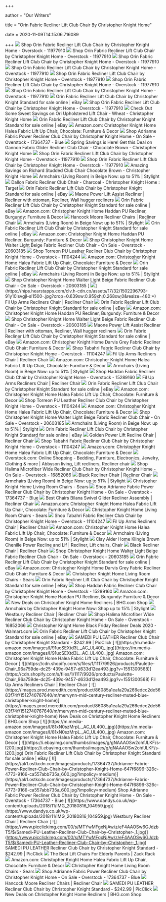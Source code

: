 +++
        
author = "Our Writers"
        
title = "Orin Fabric Recliner Lift Club Chair By Christopher Knight Home"
        
date = 2020-11-09T14:15:06.716089
        
+++
[ ![](https://ak1.ostkcdn.com/images/products/11977910/Orin-Fabric-Recliner-Lift-Club-Chair-by-Christopher-Knight-Home-af57f254-ff45-443b-aeb9-3365bc5ce6f8.jpg)](https://ak1.ostkcdn.com/images/products/11977910/Orin-Fabric-Recliner-Lift-Club-Chair-by-Christopher-Knight-Home-af57f254-ff45-443b-aeb9-3365bc5ce6f8.jpg) Shop Orin Fabric Recliner Lift Club Chair by Christopher Knight Home -  Overstock - 11977910
[ ![](https://ak1.ostkcdn.com/images/products/11977910/Orin-Fabric-Recliner-Lift-Club-Chair-by-Christopher-Knight-Home-dd4fc551-1c49-4d23-97d3-09121e9893db.jpg)](https://ak1.ostkcdn.com/images/products/11977910/Orin-Fabric-Recliner-Lift-Club-Chair-by-Christopher-Knight-Home-dd4fc551-1c49-4d23-97d3-09121e9893db.jpg) Shop Orin Fabric Recliner Lift Club Chair by Christopher Knight Home -  Overstock - 11977910
[ ![](https://ak1.ostkcdn.com/images/products/11977910/Orin-Fabric-Recliner-Lift-Club-Chair-by-Christopher-Knight-Home-89776cb6-9c57-4306-a94b-83f39783ec31_600.jpg?impolicy=medium)](https://ak1.ostkcdn.com/images/products/11977910/Orin-Fabric-Recliner-Lift-Club-Chair-by-Christopher-Knight-Home-89776cb6-9c57-4306-a94b-83f39783ec31_600.jpg?impolicy=medium) Shop Orin Fabric Recliner Lift Club Chair by Christopher Knight Home -  Overstock - 11977910
[ ![](https://ak1.ostkcdn.com/images/products/11977910/Orin-Fabric-Recliner-Lift-Club-Chair-by-Christopher-Knight-Home-2c435c2e-ee31-48de-8867-76e91fdaaf5c_600.jpg?impolicy=medium)](https://ak1.ostkcdn.com/images/products/11977910/Orin-Fabric-Recliner-Lift-Club-Chair-by-Christopher-Knight-Home-2c435c2e-ee31-48de-8867-76e91fdaaf5c_600.jpg?impolicy=medium) Shop Orin Fabric Recliner Lift Club Chair by Christopher Knight Home -  Overstock - 11977910
[ ![](https://ak1.ostkcdn.com/images/products/11977910/Orin-Fabric-Recliner-Lift-Club-Chair-by-Christopher-Knight-Home-621a9213-927f-40d4-89ac-8ee070490fa1_600.jpg?impolicy=medium)](https://ak1.ostkcdn.com/images/products/11977910/Orin-Fabric-Recliner-Lift-Club-Chair-by-Christopher-Knight-Home-621a9213-927f-40d4-89ac-8ee070490fa1_600.jpg?impolicy=medium) Shop Orin Fabric Recliner Lift Club Chair by Christopher Knight Home -  Overstock - 11977910
[ ![](https://ak1.ostkcdn.com/images/products/11977910/Orin-Fabric-Recliner-Lift-Club-Chair-by-Christopher-Knight-Home-88d9f8a5-8205-4bca-8162-f3b50b00b8d9_600.jpg?impolicy=medium)](https://ak1.ostkcdn.com/images/products/11977910/Orin-Fabric-Recliner-Lift-Club-Chair-by-Christopher-Knight-Home-88d9f8a5-8205-4bca-8162-f3b50b00b8d9_600.jpg?impolicy=medium) Shop Orin Fabric Recliner Lift Club Chair by Christopher Knight Home -  Overstock - 11977910
[ ![](https://ak1.ostkcdn.com/images/products/11977910/Orin-Fabric-Recliner-Lift-Club-Chair-by-Christopher-Knight-Home-9c339747-6507-4a98-a481-b30ff288ab54_600.jpg?impolicy=medium)](https://ak1.ostkcdn.com/images/products/11977910/Orin-Fabric-Recliner-Lift-Club-Chair-by-Christopher-Knight-Home-9c339747-6507-4a98-a481-b30ff288ab54_600.jpg?impolicy=medium) Shop Orin Fabric Recliner Lift Club Chair by Christopher Knight Home -  Overstock - 11977910
[ ![](https://i.ebayimg.com/images/g/dXYAAOSwb4VeLRs2/s-l1600.png)](https://i.ebayimg.com/images/g/dXYAAOSwb4VeLRs2/s-l1600.png) Orin Fabric Recliner Lift Club Chair by Christopher Knight Standard for  sale online | eBay
[ ![](https://ak1.ostkcdn.com/images/products/11977910/Orin-Fabric-Recliner-Lift-Club-Chair-by-Christopher-Knight-Home-c0fc4bc7-e998-4bea-8bd3-bfa5df5573d4_600.jpg?impolicy=medium)](https://ak1.ostkcdn.com/images/products/11977910/Orin-Fabric-Recliner-Lift-Club-Chair-by-Christopher-Knight-Home-c0fc4bc7-e998-4bea-8bd3-bfa5df5573d4_600.jpg?impolicy=medium) Shop Orin Fabric Recliner Lift Club Chair by Christopher Knight Home -  Overstock - 11977910
[ ![](https://images.prod.meredith.com/product/ca4fa98a4eaa29ecde93fb4b5b7ce9a2/1503720341264/l/ori-upholstered-lift-chair-wheat-christopher-knight-home)](https://images.prod.meredith.com/product/ca4fa98a4eaa29ecde93fb4b5b7ce9a2/1503720341264/l/ori-upholstered-lift-chair-wheat-christopher-knight-home) Check Out Some Sweet Savings on Ori Upholstered Lift Chair - Wheat - Christopher  Knight Home
[ ![](https://i.ebayimg.com/00/s/MTYwMFgxNjAw/z/JOYAAOSwn1dfFCv4/$_1.JPG?set_id=880000500F)](https://i.ebayimg.com/00/s/MTYwMFgxNjAw/z/JOYAAOSwn1dfFCv4/$_1.JPG?set_id=880000500F) Orin Fabric Recliner Lift Club Chair by Christopher Knight Standard for  sale online | eBay
[ ![](https://images-na.ssl-images-amazon.com/images/I/81koB9VFVgL._AC_SL1500_.jpg)](https://images-na.ssl-images-amazon.com/images/I/81koB9VFVgL._AC_SL1500_.jpg) Amazon.com: Christopher Knight Home Halea Fabric Lift Up Chair, Chocolate:  Furniture & Decor
[ ![](https://ak1.ostkcdn.com/images/products/is/images/direct/bbef1fff6ebc0a938bb07d1f716a62379a8b4c0a/Adrianne-Fabric-Power-Recliner-Club-Chair-by-Christopher-Knight-Home.jpg?impolicy=medium)](https://ak1.ostkcdn.com/images/products/is/images/direct/bbef1fff6ebc0a938bb07d1f716a62379a8b4c0a/Adrianne-Fabric-Power-Recliner-Club-Chair-by-Christopher-Knight-Home.jpg?impolicy=medium) Shop Adrianne Fabric Power Recliner Club Chair by Christopher Knight Home -  On Sale - Overstock - 17364737 - Blue
[ ![](https://images.prod.meredith.com/product/cc952fbc340857f757c167f28daea46d/1493975655797/l/gannon-fabric-glider-recliner-club-chair-chocolate-brown-christopher-knight-home)](https://images.prod.meredith.com/product/cc952fbc340857f757c167f28daea46d/1493975655797/l/gannon-fabric-glider-recliner-club-chair-chocolate-brown-christopher-knight-home) Spring Savings is Here! Get this Deal on Gannon Fabric Glider Recliner Club  Chair - Chocolate Brown - Christopher Knight Home
[ ![](https://ak1.ostkcdn.com/images/products/11977910/Orin-Fabric-Recliner-Lift-Club-Chair-by-Christopher-Knight-Home-1e272d2c-77f0-4209-abb7-519afff92b86.jpg)](https://ak1.ostkcdn.com/images/products/11977910/Orin-Fabric-Recliner-Lift-Club-Chair-by-Christopher-Knight-Home-1e272d2c-77f0-4209-abb7-519afff92b86.jpg) Shop Orin Fabric Recliner Lift Club Chair by Christopher Knight Home -  Overstock - 11977910
[ ![](https://ak1.ostkcdn.com/images/products/is/images/direct/96b9a0352780e12d8bd999cf7137e2cf8212a42a/Electric-Power-Lift-Massage-Chair-Recliner-Sofa-Fabric-Padded-Seat-w-Remote-Home_320.jpg?impolicy=medium&imwidth=200)](https://ak1.ostkcdn.com/images/products/is/images/direct/96b9a0352780e12d8bd999cf7137e2cf8212a42a/Electric-Power-Lift-Massage-Chair-Recliner-Sofa-Fabric-Padded-Seat-w-Remote-Home_320.jpg?impolicy=medium&imwidth=200) Shop Orin Fabric Recliner Lift Club Chair by Christopher Knight Home -  Overstock - 11977910
[ ![](https://images.prod.meredith.com/product/e6e8ca90180c35b580146a0f271a86d7/1563444129195/l/richard-studded-club-chair-chocolate-brown-christopher-knight-home)](https://images.prod.meredith.com/product/e6e8ca90180c35b580146a0f271a86d7/1563444129195/l/richard-studded-club-chair-chocolate-brown-christopher-knight-home) Amazing Savings on Richard Studded Club Chair Chocolate Brown - Christopher  Knight Home
[ ![](https://images.stylight.net/image/upload/e_trim/t_web_product_330x440max_nobg/q_auto:eco,f_auto/wcoicjoxkq9lhudsf4jd.jpg)](https://images.stylight.net/image/upload/e_trim/t_web_product_330x440max_nobg/q_auto:eco,f_auto/wcoicjoxkq9lhudsf4jd.jpg) Armchairs (Living Room) in Beige  Now: up to 51% | Stylight
[ ![](https://target.scene7.com/is/image/Target/GUEST_e4cfb32d-70db-4362-9167-03e36663131c?wid=488&hei=488&fmt=pjpeg)](https://target.scene7.com/is/image/Target/GUEST_e4cfb32d-70db-4362-9167-03e36663131c?wid=488&hei=488&fmt=pjpeg) Dallon Fabric Recliner Club Chair - Charcoal - Christopher Knight Home :  Target
[ ![](https://i.ebayimg.com/images/g/j~8AAOSwq1NfFCv4/s-l1600.jpg)](https://i.ebayimg.com/images/g/j~8AAOSwq1NfFCv4/s-l1600.jpg) Orin Fabric Recliner Lift Club Chair by Christopher Knight Standard for  sale online | eBay
[ ![](https://i.pinimg.com/170x/2f/d7/0d/2fd70d91e1fdc2cb578cb1a34c88b710.jpg)](https://i.pinimg.com/170x/2f/d7/0d/2fd70d91e1fdc2cb578cb1a34c88b710.jpg) Maone Power Lift Assist Recliner | Recliner with ottoman, Recliner, Wall  hugger recliners
[ ![](https://i.ebayimg.com/images/g/8ysAAOSwWZtfFCv4/s-l1600.jpg)](https://i.ebayimg.com/images/g/8ysAAOSwWZtfFCv4/s-l1600.jpg) Orin Fabric Recliner Lift Club Chair by Christopher Knight Standard for  sale online | eBay
[ ![](https://images-na.ssl-images-amazon.com/images/I/81gOgtWtMdL._AC_SY450_.jpg)](https://images-na.ssl-images-amazon.com/images/I/81gOgtWtMdL._AC_SY450_.jpg) Amazon.com: Christopher Knight Home Haddan PU Recliner, Burgundy: Furniture  & Decor
[ ![](https://lh5.googleusercontent.com/proxy/t6bjbgRPWZFXLl1hJWaJQneOsMIhTm2LoQTwtLhR6K0zF81mu5yYuq70oErPmSIDfR8I8DfX5Oid1qAc8g1Dexxugj3LvxCZ8nhyWmSr5hgs1kK0KbXAlElKp-9Pat9uS4JNcRFOLQ=w1200-h630-p-k-no-nu)](https://lh5.googleusercontent.com/proxy/t6bjbgRPWZFXLl1hJWaJQneOsMIhTm2LoQTwtLhR6K0zF81mu5yYuq70oErPmSIDfR8I8DfX5Oid1qAc8g1Dexxugj3LvxCZ8nhyWmSr5hgs1kK0KbXAlElKp-9Pat9uS4JNcRFOLQ=w1200-h630-p-k-no-nu) Hancock Moore Recliner Chairs | Recliner Chair
[ ![](https://images.stylight.net/image/upload/e_trim/t_web_product_330x440max_nobg/q_auto:eco,f_auto/hfhlbqpy5awomw2vo8sz.jpg)](https://images.stylight.net/image/upload/e_trim/t_web_product_330x440max_nobg/q_auto:eco,f_auto/hfhlbqpy5awomw2vo8sz.jpg) Armchairs (Living Room) in Beige  Now: up to 51% | Stylight
[ ![](https://i.ebayimg.com/images/g/MloAAOSwLmxe311k/s-l225.jpg)](https://i.ebayimg.com/images/g/MloAAOSwLmxe311k/s-l225.jpg) Orin Fabric Recliner Lift Club Chair by Christopher Knight Standard for  sale online | eBay
[ ![](https://m.media-amazon.com/images/I/71olSrrf1mL._AC_UL400_.jpg)](https://m.media-amazon.com/images/I/71olSrrf1mL._AC_UL400_.jpg) Amazon.com: Christopher Knight Home Haddan PU Recliner, Burgundy: Furniture  & Decor
[ ![](https://ak1.ostkcdn.com/images/products/20603185/Christopher-Knight-Home-Walter-Light-Beige-Fabric-Recliner-Club-Chair-c0243eb6-0acc-4cb6-9318-87acbc74dc56.jpg)](https://ak1.ostkcdn.com/images/products/20603185/Christopher-Knight-Home-Walter-Light-Beige-Fabric-Recliner-Club-Chair-c0243eb6-0acc-4cb6-9318-87acbc74dc56.jpg) Shop Christopher Knight Home Walter Light Beige Fabric Recliner Club Chair  - On Sale - Overstock - 20603185
[ ![](https://ak1.ostkcdn.com/images/products/11104244/Torreon-PU-Leather-Recliner-Club-Chair-by-Christopher-Knight-Home-355ba0b4-cf1e-472e-af0b-2fd03ea6c058.jpg)](https://ak1.ostkcdn.com/images/products/11104244/Torreon-PU-Leather-Recliner-Club-Chair-by-Christopher-Knight-Home-355ba0b4-cf1e-472e-af0b-2fd03ea6c058.jpg) Shop Torreon PU Leather Recliner Club Chair by Christopher Knight Home -  Overstock - 11104244
[ ![](https://images-na.ssl-images-amazon.com/images/I/510Yt-%2BItQL._AC_.jpg)](https://images-na.ssl-images-amazon.com/images/I/510Yt-%2BItQL._AC_.jpg) Amazon.com: Christopher Knight Home Halea Fabric Lift Up Chair, Chocolate:  Furniture & Decor
[ ![](https://i.ebayimg.com/images/g/n0UAAOSwYkVfAK9R/s-l225.jpg)](https://i.ebayimg.com/images/g/n0UAAOSwYkVfAK9R/s-l225.jpg) Orin Fabric Recliner Lift Club Chair by Christopher Knight Standard for  sale online | eBay
[ ![](https://images.stylight.net/image/upload/t_web_product_330x440bg/q_auto:eco,f_auto/nziaxthqgcxk1vw7yttq.jpg)](https://images.stylight.net/image/upload/t_web_product_330x440bg/q_auto:eco,f_auto/nziaxthqgcxk1vw7yttq.jpg) Armchairs (Living Room) in Beige  Now: up to 51% | Stylight
[ ![](https://ak1.ostkcdn.com/images/products/20603185/Christopher-Knight-Home-Walter-Light-Beige-Fabric-Recliner-Club-Chair-8189ca61-2cd1-48ee-b2d0-f6982bdd1468.jpg)](https://ak1.ostkcdn.com/images/products/20603185/Christopher-Knight-Home-Walter-Light-Beige-Fabric-Recliner-Club-Chair-8189ca61-2cd1-48ee-b2d0-f6982bdd1468.jpg) Shop Christopher Knight Home Walter Light Beige Fabric Recliner Club Chair  - On Sale - Overstock - 20603185
[ ![](https://hips.hearstapps.com/clv.h-cdn.co/assets/17/32/1502296793-91y10lsvgjl-sl1500-.jpg?crop=0.639xw:0.959xh;0.268xw,0&resize=480:*)](https://hips.hearstapps.com/clv.h-cdn.co/assets/17/32/1502296793-91y10lsvgjl-sl1500-.jpg?crop=0.639xw:0.959xh;0.268xw,0&resize=480:*) Fil Up Arms Recliners Chair | Recliner Chair
[ ![](https://i.ebayimg.com/images/g/OmUAAOSwq0tdiUuM/s-l225.jpg)](https://i.ebayimg.com/images/g/OmUAAOSwq0tdiUuM/s-l225.jpg) Orin Fabric Recliner Lift Club Chair by Christopher Knight Standard for  sale online | eBay
[ ![](https://m.media-amazon.com/images/I/71J15CNMSlL._AC_.__US500__.jpg)](https://m.media-amazon.com/images/I/71J15CNMSlL._AC_.__US500__.jpg) Amazon.com: Christopher Knight Home Haddan PU Recliner, Burgundy: Furniture  & Decor
[ ![](https://ak1.ostkcdn.com/images/products/20603185/Christopher-Knight-Home-Walter-Light-Beige-Fabric-Recliner-Club-Chair-9186e48e-067a-4d7d-b1d1-3b1ad90abf63.jpg)](https://ak1.ostkcdn.com/images/products/20603185/Christopher-Knight-Home-Walter-Light-Beige-Fabric-Recliner-Club-Chair-9186e48e-067a-4d7d-b1d1-3b1ad90abf63.jpg) Shop Christopher Knight Home Walter Light Beige Fabric Recliner Club Chair  - On Sale - Overstock - 20603185
[ ![](https://i.pinimg.com/236x/db/f1/74/dbf1747ffbe18aa6b16f8558f19890fe.jpg)](https://i.pinimg.com/236x/db/f1/74/dbf1747ffbe18aa6b16f8558f19890fe.jpg) Maone Power Lift Assist Recliner | Recliner with ottoman, Recliner, Wall  hugger recliners
[ ![](https://i.ebayimg.com/images/g/UOMAAOSwartfAXn8/s-l225.jpg)](https://i.ebayimg.com/images/g/UOMAAOSwartfAXn8/s-l225.jpg) Orin Fabric Recliner Lift Club Chair by Christopher Knight Standard for  sale online | eBay
[ ![](https://images-na.ssl-images-amazon.com/images/I/A1jqfQRfwHL._AC_SL1500_.jpg)](https://images-na.ssl-images-amazon.com/images/I/A1jqfQRfwHL._AC_SL1500_.jpg) Amazon.com: Christopher Knight Home Darvis Grey Fabric Recliner Club Chair:  Furniture & Decor
[ ![](https://ak1.ostkcdn.com/images/products/11104247/Tabahri-Fabric-Recliner-Club-Chair-by-Christopher-Knight-Home-2fbb4698-aa96-44c5-a6fe-f6fd1841b879.jpg)](https://ak1.ostkcdn.com/images/products/11104247/Tabahri-Fabric-Recliner-Club-Chair-by-Christopher-Knight-Home-2fbb4698-aa96-44c5-a6fe-f6fd1841b879.jpg) Shop Tabahri Fabric Recliner Club Chair by Christopher Knight Home -  Overstock - 11104247
[ ![](https://secure.img1-fg.wfcdn.com/im/79494709/resize-h700-p1-w700%5Ecompr-r85/7395/73956589/Kavya+Rocker+Recliner.jpg)](https://secure.img1-fg.wfcdn.com/im/79494709/resize-h700-p1-w700%5Ecompr-r85/7395/73956589/Kavya+Rocker+Recliner.jpg) Fil Up Arms Recliners Chair | Recliner Chair
[ ![](https://m.media-amazon.com/images/I/81iI-wugC1L._AC_UL400_.jpg)](https://m.media-amazon.com/images/I/81iI-wugC1L._AC_UL400_.jpg) Amazon.com: Christopher Knight Home Halea Fabric Lift Up Chair, Chocolate:  Furniture & Decor
[ ![](https://images.stylight.net/image/upload/e_trim/t_web_product_330x440max_nobg/q_auto:eco,f_auto/qer05fantvt5ilbdxljz.jpg)](https://images.stylight.net/image/upload/e_trim/t_web_product_330x440max_nobg/q_auto:eco,f_auto/qer05fantvt5ilbdxljz.jpg) Armchairs (Living Room) in Beige  Now: up to 51% | Stylight
[ ![](https://ak1.ostkcdn.com/images/products/15289160/Haddan-Fabric-Recliner-Club-Chair-by-Christopher-Knight-Home-a04a1e70-1261-483b-a1c0-43b45ce3e201.jpg)](https://ak1.ostkcdn.com/images/products/15289160/Haddan-Fabric-Recliner-Club-Chair-by-Christopher-Knight-Home-a04a1e70-1261-483b-a1c0-43b45ce3e201.jpg) Shop Haddan Fabric Recliner Club Chair by Christopher Knight Home -  Overstock - 15289160
[ ![](https://lh4.googleusercontent.com/proxy/pe-QMUyU2zc9csjHUshLsXkCh-tKZnCRanrc-ktHn0DC0w0kRK8PPxCT-1AYZoV5IC92aMpVVKqyejTyZ3O8QM-9agO35ae0VZ4v9mnbFwR_QFTnPHv9k184G7rF1hRWHeTEe0WQeIn_uGT5reVMRH0W8tItDWfKxcBZjIkp_uUtojSrLgf6og=w1200-h630-p-k-no-nu)](https://lh4.googleusercontent.com/proxy/pe-QMUyU2zc9csjHUshLsXkCh-tKZnCRanrc-ktHn0DC0w0kRK8PPxCT-1AYZoV5IC92aMpVVKqyejTyZ3O8QM-9agO35ae0VZ4v9mnbFwR_QFTnPHv9k184G7rF1hRWHeTEe0WQeIn_uGT5reVMRH0W8tItDWfKxcBZjIkp_uUtojSrLgf6og=w1200-h630-p-k-no-nu) Fil Up Arms Recliners Chair | Recliner Chair
[ ![](https://i.ebayimg.com/images/g/xKwAAOSwTRdfCj57/s-l225.jpg)](https://i.ebayimg.com/images/g/xKwAAOSwTRdfCj57/s-l225.jpg) Orin Fabric Recliner Lift Club Chair by Christopher Knight Standard for  sale online | eBay
[ ![](https://m.media-amazon.com/images/S/aplus-media/vc/d36af560-25db-4023-89d4-fc702db52574.__CR0,0,300,300_PT0_SX300_V1___.png)](https://m.media-amazon.com/images/S/aplus-media/vc/d36af560-25db-4023-89d4-fc702db52574.__CR0,0,300,300_PT0_SX300_V1___.png) Amazon.com: Christopher Knight Home Halea Fabric Lift Up Chair, Chocolate:  Furniture & Decor
[ ![](https://ak1.ostkcdn.com/images/products/11104244/Torreon-PU-Leather-Recliner-Club-Chair-by-Christopher-Knight-Home-dbc6809b-478d-4cbe-973c-5c3cd688fa5e.jpg)](https://ak1.ostkcdn.com/images/products/11104244/Torreon-PU-Leather-Recliner-Club-Chair-by-Christopher-Knight-Home-dbc6809b-478d-4cbe-973c-5c3cd688fa5e.jpg) Shop Torreon PU Leather Recliner Club Chair by Christopher Knight Home -  Overstock - 11104244
[ ![](https://m.media-amazon.com/images/I/718BxSoy4QL._AC_SS350_.jpg)](https://m.media-amazon.com/images/I/718BxSoy4QL._AC_SS350_.jpg) Amazon.com: Christopher Knight Home Halea Fabric Lift Up Chair, Chocolate:  Furniture & Decor
[ ![](https://ak1.ostkcdn.com/images/products/20603185/Christopher-Knight-Home-Walter-Light-Beige-Fabric-Recliner-Club-Chair-2ccf37de-2176-47ba-bbc1-349d7903a6dd.jpg)](https://ak1.ostkcdn.com/images/products/20603185/Christopher-Knight-Home-Walter-Light-Beige-Fabric-Recliner-Club-Chair-2ccf37de-2176-47ba-bbc1-349d7903a6dd.jpg) Shop Christopher Knight Home Walter Light Beige Fabric Recliner Club Chair  - On Sale - Overstock - 20603185
[ ![](https://images.stylight.net/image/upload/e_trim/t_web_product_330x440max_nobg/q_auto:eco,f_auto/qwqso8jj01i61bs48iwl.jpg)](https://images.stylight.net/image/upload/e_trim/t_web_product_330x440max_nobg/q_auto:eco,f_auto/qwqso8jj01i61bs48iwl.jpg) Armchairs (Living Room) in Beige  Now: up to 51% | Stylight
[ ![](https://i.ebayimg.com/images/g/aNsAAOSwXN5e4K1p/s-l225.jpg)](https://i.ebayimg.com/images/g/aNsAAOSwXN5e4K1p/s-l225.jpg) Orin Fabric Recliner Lift Club Chair by Christopher Knight Standard for  sale online | eBay
[ ![](http://45.63.107.162/wp-content/uploads/2018/06/golden-power-lift-and-recline-chair-price.jpg)](http://45.63.107.162/wp-content/uploads/2018/06/golden-power-lift-and-recline-chair-price.jpg) Golden Power Lift Recline Chair | Recliner Chair
[ ![](https://ak1.ostkcdn.com/images/products/11104247/Tabahri-Fabric-Recliner-Club-Chair-by-Christopher-Knight-Home-95f14548-6f99-4727-b1ca-66511956fcf9_600.jpg?impolicy=medium)](https://ak1.ostkcdn.com/images/products/11104247/Tabahri-Fabric-Recliner-Club-Chair-by-Christopher-Knight-Home-95f14548-6f99-4727-b1ca-66511956fcf9_600.jpg?impolicy=medium) Shop Tabahri Fabric Recliner Club Chair by Christopher Knight Home -  Overstock - 11104247
[ ![](https://m.media-amazon.com/images/I/81I07J3rK3L._AC_UL400_.jpg)](https://m.media-amazon.com/images/I/81I07J3rK3L._AC_UL400_.jpg) Amazon.com: Christopher Knight Home Halea Fabric Lift Up Chair, Chocolate:  Furniture & Decor
[ ![](https://i.pinimg.com/236x/69/e9/67/69e967dcbbd1649db17612daf156e747.jpg)](https://i.pinimg.com/236x/69/e9/67/69e967dcbbd1649db17612daf156e747.jpg) Overstock.com: Online Shopping - Bedding, Furniture, Electronics, Jewelry,  Clothing & more | Abbyson living, Lift recliners, Recliner chair
[ ![](https://ak1.ostkcdn.com/images/products/16852066/Halima-Microfiber-2-Seater-Recliner-Club-Chair-by-Christopher-Knight-Home-b6114e82-81aa-40fb-a384-d1765d195405_600.jpg?impolicy=medium)](https://ak1.ostkcdn.com/images/products/16852066/Halima-Microfiber-2-Seater-Recliner-Club-Chair-by-Christopher-Knight-Home-b6114e82-81aa-40fb-a384-d1765d195405_600.jpg?impolicy=medium) Shop Halima Microfiber Wide Recliner Club Chair by Christopher Knight Home  - On Sale - Overstock - 16852066
[ ![](https://images.homedepot-static.com/productImages/9c5c8bb1-f961-4ba3-a0b2-9255097dd643/svn/sierra-black-flash-furniture-recliners-cga-rs-228821-si-hd-64_400.jpg)](https://images.homedepot-static.com/productImages/9c5c8bb1-f961-4ba3-a0b2-9255097dd643/svn/sierra-black-flash-furniture-recliners-cga-rs-228821-si-hd-64_400.jpg) Black Recliner Chair | Recliner Chair
[ ![](https://images.stylight.net/image/upload/e_trim/t_web_product_330x440max_nobg/q_auto:eco,f_auto/azjk1lksowzmnnwtczco.jpg)](https://images.stylight.net/image/upload/e_trim/t_web_product_330x440max_nobg/q_auto:eco,f_auto/azjk1lksowzmnnwtczco.jpg) Armchairs (Living Room) in Beige  Now: up to 51% | Stylight
[ ![](https://c.shld.net/rpx/i/s/pi/mp/10160405/prod_9243222532?src=http%3A%2F%2Flyimage.club%2Fimages%2FimageC%2FALVB073XGV8L6.jpg&d=b06180e2cdc503a53e72ea0eb28db27eb5343600&hei=245&wid=245&op_sharpen=1&qlt=85)](https://c.shld.net/rpx/i/s/pi/mp/10160405/prod_9243222532?src=http%3A%2F%2Flyimage.club%2Fimages%2FimageC%2FALVB073XGV8L6.jpg&d=b06180e2cdc503a53e72ea0eb28db27eb5343600&hei=245&wid=245&op_sharpen=1&qlt=85) Christopher Knight Home Living Room Chairs - Sears
[ ![](https://ak1.ostkcdn.com/images/products/is/images/direct/137e04a0bf0e94f081e71052e9b3d1cb0567a3c1/Adrianne-Fabric-Power-Recliner-Club-Chair-by-Christopher-Knight-Home.jpg)](https://ak1.ostkcdn.com/images/products/is/images/direct/137e04a0bf0e94f081e71052e9b3d1cb0567a3c1/Adrianne-Fabric-Power-Recliner-Club-Chair-by-Christopher-Knight-Home.jpg) Shop Adrianne Fabric Power Recliner Club Chair by Christopher Knight Home -  On Sale - Overstock - 17364737 - Blue
[ ![](https://www.nfm.com/productimages/53016671/4/L)](https://www.nfm.com/productimages/53016671/4/L) Best Chairs Bilana Swivel Glider Recliner Assembly | Recliner Chair
[ ![](https://m.media-amazon.com/images/I/81ZGb0z1m2L._AC_UL400_.jpg)](https://m.media-amazon.com/images/I/81ZGb0z1m2L._AC_UL400_.jpg) Amazon.com: Christopher Knight Home Halea Fabric Lift Up Chair, Chocolate:  Furniture & Decor
[ ![](https://c.shld.net/rpx/i/s/pi/mp/10160405/prod_9390351632?src=http%3A%2F%2Flyimage.club%2Fimages%2FimageA%2FALVB07CGX3688.jpg&d=911feb07b32b6fbf8738239118b501ba3696ff94&hei=245&wid=245&op_sharpen=1&qlt=85)](https://c.shld.net/rpx/i/s/pi/mp/10160405/prod_9390351632?src=http%3A%2F%2Flyimage.club%2Fimages%2FimageA%2FALVB07CGX3688.jpg&d=911feb07b32b6fbf8738239118b501ba3696ff94&hei=245&wid=245&op_sharpen=1&qlt=85) Christopher Knight Home Living Room Chairs - Sears
[ ![](https://ak1.ostkcdn.com/images/products/11104247/Tabahri-Fabric-Recliner-Club-Chair-by-Christopher-Knight-Home-f9622236-4177-433e-bb34-263266816859.jpg)](https://ak1.ostkcdn.com/images/products/11104247/Tabahri-Fabric-Recliner-Club-Chair-by-Christopher-Knight-Home-f9622236-4177-433e-bb34-263266816859.jpg) Shop Tabahri Fabric Recliner Club Chair by Christopher Knight Home -  Overstock - 11104247
[ ![](http://images2.imgix.net/p4dbimg/523/images/20801-12-t007-158-up.jpg?fit=fill&trim=color&trimcolor=FFFFFF&trimtol=5&bg=FFFFFF&w=1024&h=768&fm=pjpg)](http://images2.imgix.net/p4dbimg/523/images/20801-12-t007-158-up.jpg?fit=fill&trim=color&trimcolor=FFFFFF&trimtol=5&bg=FFFFFF&w=1024&h=768&fm=pjpg) Fil Up Arms Recliners Chair | Recliner Chair
[ ![](https://m.media-amazon.com/images/S/aplus-media/vc/fde16438-342e-43d1-9b29-0593ec983b41.__CR0,0,970,300_PT0_SX970_V1___.png)](https://m.media-amazon.com/images/S/aplus-media/vc/fde16438-342e-43d1-9b29-0593ec983b41.__CR0,0,970,300_PT0_SX970_V1___.png) Amazon.com: Christopher Knight Home Halea Fabric Lift Up Chair, Chocolate:  Furniture & Decor
[ ![](https://images.stylight.net/image/upload/e_trim/t_web_product_330x440max_nobg/q_auto:eco,f_auto/jobbgszhde4nfzk9r3cr.jpg)](https://images.stylight.net/image/upload/e_trim/t_web_product_330x440max_nobg/q_auto:eco,f_auto/jobbgszhde4nfzk9r3cr.jpg) Armchairs (Living Room) in Beige  Now: up to 51% | Stylight
[ ![](https://i.pinimg.com/236x/db/15/d8/db15d8d33b3328f37c21dd1dd9f83474.jpg)](https://i.pinimg.com/236x/db/15/d8/db15d8d33b3328f37c21dd1dd9f83474.jpg) Clay Alder Home Klingle Brown Chenille Power Recline and Lif | Recliner, Lift  chairs, Chair
[ ![](https://www.yourcaremedicalsupply.com/Images_products/Golden%20Twilight%20PR514%20Lifestyle%20Photos-001.jpg)](https://www.yourcaremedicalsupply.com/Images_products/Golden%20Twilight%20PR514%20Lifestyle%20Photos-001.jpg) Black Recliner Chair | Recliner Chair
[ ![](https://ak1.ostkcdn.com/images/products/20603185/Christopher-Knight-Home-Walter-Light-Beige-Fabric-Recliner-Club-Chair-5dba8da5-2dd1-4838-ab11-832898f0f906.jpg)](https://ak1.ostkcdn.com/images/products/20603185/Christopher-Knight-Home-Walter-Light-Beige-Fabric-Recliner-Club-Chair-5dba8da5-2dd1-4838-ab11-832898f0f906.jpg) Shop Christopher Knight Home Walter Light Beige Fabric Recliner Club Chair  - On Sale - Overstock - 20603185
[ ![](https://i.ebayimg.com/thumbs/images/g/KFoAAOSwrZRfKx2D/s-l200.jpg)](https://i.ebayimg.com/thumbs/images/g/KFoAAOSwrZRfKx2D/s-l200.jpg) Orin Fabric Recliner Lift Club Chair by Christopher Knight Standard for  sale online | eBay
[ ![](https://images-na.ssl-images-amazon.com/images/I/A1uAdi-5JyL._AC_SL1500_.jpg)](https://images-na.ssl-images-amazon.com/images/I/A1uAdi-5JyL._AC_SL1500_.jpg) Amazon.com: Christopher Knight Home Darvis Grey Fabric Recliner Club Chair:  Furniture & Decor
[ ![](https://c.shld.net/rpx/i/s/pi/mp/27954/prod_14237023217?src=http%3A%2F%2Fgm-images.amiventures.net%2FAMI2%2FB01BH4X978_L1.jpg&d=209523f1416a6c54fb0d606c795adfa54f37bcd4&hei=245&wid=245&op_sharpen=1&qlt=85)](https://c.shld.net/rpx/i/s/pi/mp/27954/prod_14237023217?src=http%3A%2F%2Fgm-images.amiventures.net%2FAMI2%2FB01BH4X978_L1.jpg&d=209523f1416a6c54fb0d606c795adfa54f37bcd4&hei=245&wid=245&op_sharpen=1&qlt=85) Christopher Knight Home Living Room Chairs - Sears
[ ![](https://i.ebayimg.com/thumbs/images/g/Q-YAAOSw1HtfJGzi/s-l200.jpg)](https://i.ebayimg.com/thumbs/images/g/Q-YAAOSw1HtfJGzi/s-l200.jpg) Orin Fabric Recliner Lift Club Chair by Christopher Knight Standard for  sale online | eBay
[ ![](https://ak1.ostkcdn.com/images/products/15289160/Haddan-Fabric-Recliner-Club-Chair-by-Christopher-Knight-Home-2a8f985f-ec6d-48b2-8c9c-5a8703f5a6eb.jpg)](https://ak1.ostkcdn.com/images/products/15289160/Haddan-Fabric-Recliner-Club-Chair-by-Christopher-Knight-Home-2a8f985f-ec6d-48b2-8c9c-5a8703f5a6eb.jpg) Shop Haddan Fabric Recliner Club Chair by Christopher Knight Home -  Overstock - 15289160
[ ![](https://m.media-amazon.com/images/I/91rP7n4CGRL._AC_SS350_.jpg)](https://m.media-amazon.com/images/I/91rP7n4CGRL._AC_SS350_.jpg) Amazon.com: Christopher Knight Home Haddan PU Recliner, Burgundy: Furniture  & Decor
[ ![](https://images.prod.meredith.com/product/e67fb32f8fceb4337e2b1446ba162206/1493976336164/m/gannon-fabric-glider-recliner-club-chair-latte-beige-christopher-knight-home)](https://images.prod.meredith.com/product/e67fb32f8fceb4337e2b1446ba162206/1493976336164/m/gannon-fabric-glider-recliner-club-chair-latte-beige-christopher-knight-home) New Deals on Christopher Knight Home Recliners | BHG.com Shop
[ ![](https://images.stylight.net/image/upload/e_trim/t_web_product_330x440max_nobg/q_auto:eco,f_auto/ythvwshbmajtb1amorqq.jpg)](https://images.stylight.net/image/upload/e_trim/t_web_product_330x440max_nobg/q_auto:eco,f_auto/ythvwshbmajtb1amorqq.jpg) Armchairs by Christopher Knight Home  Now: Shop up to 15% | Stylight
[ ![](https://www.clhgroup.co.uk/userfiles/products/e_11983-1.jpg?v=1529511959)](https://www.clhgroup.co.uk/userfiles/products/e_11983-1.jpg?v=1529511959) Westbury Recliner Chair | Recliner Chair
[ ![](https://ak1.ostkcdn.com/images/products/16852066/Halima-Microfiber-2-Seater-Recliner-Club-Chair-by-Christopher-Knight-Home-a70509ef-893c-4e58-8d22-626d1eadd1db.jpg)](https://ak1.ostkcdn.com/images/products/16852066/Halima-Microfiber-2-Seater-Recliner-Club-Chair-by-Christopher-Knight-Home-a70509ef-893c-4e58-8d22-626d1eadd1db.jpg) Shop Halima Microfiber Wide Recliner Club Chair by Christopher Knight Home  - On Sale - Overstock - 16852066
[ ![](https://i5.walmartimages.com/asr/4b235238-3643-4fad-ae02-fb7d3bbb0cc6_1.c6e8de160e7fb39dd587b0c2753c43bf.jpeg?odnHeight=200&odnWidth=200&odnBg=ffffff)](https://i5.walmartimages.com/asr/4b235238-3643-4fad-ae02-fb7d3bbb0cc6_1.c6e8de160e7fb39dd587b0c2753c43bf.jpeg?odnHeight=200&odnWidth=200&odnBg=ffffff) Christopher Knight Home Black Friday Recliner Deals 2020 - Walmart.com
[ ![](https://i.ebayimg.com/thumbs/images/g/xiIAAOSwJF5fJebW/s-l200.jpg)](https://i.ebayimg.com/thumbs/images/g/xiIAAOSwJF5fJebW/s-l200.jpg) Orin Fabric Recliner Lift Club Chair by Christopher Knight Standard for  sale online | eBay
[ ![](https://www.picclickimg.com/d/l400/pict/352931220490_/Darvis-Camel-PU-Leather-Recliner-Club-Chair-by.jpg)](https://www.picclickimg.com/d/l400/pict/352931220490_/Darvis-Camel-PU-Leather-Recliner-Club-Chair-by.jpg) SAMEDI PU LEATHER Recliner Club Chair by Christopher Knight Standard -  $242.99 | PicClick
[ ![](https://m.media-amazon.com/images/I/91ucSEXtd3L._AC_UL400_.jpg)](https://m.media-amazon.com/images/I/91ucSEXtd3L._AC_UL400_.jpg) Amazon.com: Christopher Knight Home Halea Fabric Lift Up Chair, Chocolate:  Furniture & Decor
[ ![](https://cdn.shopify.com/s/files/1/1117/9926/products/Paulette-Chair_96a759de-dc25-439c-9457-d633d12ea493.jpg?v=1551300568)](https://cdn.shopify.com/s/files/1/1117/9926/products/Paulette-Chair_96a759de-dc25-439c-9457-d633d12ea493.jpg?v=1551300568) Fil Up Arms Recliners Chair | Recliner Chair
[ ![](https://images.prod.meredith.com/product/86085a1eafa29a266edcc2de5683f74f/1512740767640/m/mervynn-mid-century-recliner-muted-blue-christopher-knight-home)](https://images.prod.meredith.com/product/86085a1eafa29a266edcc2de5683f74f/1512740767640/m/mervynn-mid-century-recliner-muted-blue-christopher-knight-home) New Deals on Christopher Knight Home Recliners | BHG.com Shop
[ ![](https://m.media-amazon.com/images/I/81xN0szMrpL._AC_UL400_.jpg)](https://m.media-amazon.com/images/I/81xN0szMrpL._AC_UL400_.jpg) Amazon.com: Christopher Knight Home Halea Fabric Lift Up Chair, Chocolate:  Furniture & Decor
[ ![](https://i.ebayimg.com/thumbs/images/g/gNAAAOSw2ohfJLKF/s-l200.jpg)](https://i.ebayimg.com/thumbs/images/g/gNAAAOSw2ohfJLKF/s-l200.jpg) Orin Fabric Recliner Lift Club Chair by Christopher Knight Standard for  sale online | eBay
[ ![](https://ak1.ostkcdn.com/images/products/17364737/Adrianne-Fabric-Power-Recliner-Club-Chair-by-Christopher-Knight-Home-647f6896-326c-4773-9166-ca557abb735a_600.jpg?impolicy=medium)](https://ak1.ostkcdn.com/images/products/17364737/Adrianne-Fabric-Power-Recliner-Club-Chair-by-Christopher-Knight-Home-647f6896-326c-4773-9166-ca557abb735a_600.jpg?impolicy=medium) Shop Adrianne Fabric Power Recliner Club Chair by Christopher Knight Home -  On Sale - Overstock - 17364737 - Blue
[ ![](https://www.dandys.co.uk/wp-content/uploads/2018/11/IMG_20180816_104959.jpg)](https://www.dandys.co.uk/wp-content/uploads/2018/11/IMG_20180816_104959.jpg) Westbury Recliner Chair | Recliner Chair
[ ![](https://www.picclickimg.com/00/s/MTYwMFgxNjAw/z/eF4AAOSw6GJdzbT5/$/Samedi-PU-Leather-Recliner-Club-Chair-by-Christopher-_1.jpg)](https://www.picclickimg.com/00/s/MTYwMFgxNjAw/z/eF4AAOSw6GJdzbT5/$/Samedi-PU-Leather-Recliner-Club-Chair-by-Christopher-_1.jpg) SAMEDI PU LEATHER Recliner Club Chair by Christopher Knight Standard -  $242.99 | PicClick
[ ![](https://secureservercdn.net/198.71.233.197/d00.f2c.myftpupload.com/wp-content/uploads/2018/02/The-Best-Lift-Chairs-For-Elderly-Parents-3-300x211.jpg)](https://secureservercdn.net/198.71.233.197/d00.f2c.myftpupload.com/wp-content/uploads/2018/02/The-Best-Lift-Chairs-For-Elderly-Parents-3-300x211.jpg) The Best Lift Chairs For Elderly Parents | Zack Rack
[ ![](https://m.media-amazon.com/images/I/71kIR05SHuL._AC_UL400_.jpg)](https://m.media-amazon.com/images/I/71kIR05SHuL._AC_UL400_.jpg) Amazon.com: Christopher Knight Home Halea Fabric Lift Up Chair, Chocolate:  Furniture & Decor
[ ![](https://c.shld.net/rpx/i/s/pi/mp/27954/prod_14236767917?src=http%3A%2F%2Fgm-images.amiventures.net%2FAMI2%2FB011J1FP0I_L1.jpg&d=433afbd00a9eec3c1b1ce2498c8f652da0d98b5a&hei=245&wid=245&op_sharpen=1&qlt=85)](https://c.shld.net/rpx/i/s/pi/mp/27954/prod_14236767917?src=http%3A%2F%2Fgm-images.amiventures.net%2FAMI2%2FB011J1FP0I_L1.jpg&d=433afbd00a9eec3c1b1ce2498c8f652da0d98b5a&hei=245&wid=245&op_sharpen=1&qlt=85) Christopher Knight Home Living Room Chairs - Sears
[ ![](https://ak1.ostkcdn.com/images/products/is/images/direct/98d7fdfe912acb1fdc94ad37f062fce596d50740/Adrianne-Fabric-Power-Recliner-Club-Chair-by-Christopher-Knight-Home.jpg)](https://ak1.ostkcdn.com/images/products/is/images/direct/98d7fdfe912acb1fdc94ad37f062fce596d50740/Adrianne-Fabric-Power-Recliner-Club-Chair-by-Christopher-Knight-Home.jpg) Shop Adrianne Fabric Power Recliner Club Chair by Christopher Knight Home -  On Sale - Overstock - 17364737 - Blue
[ ![](http://aldeassospanama.com/wp-content/uploads/2019/07/hancock-and-moore-recliners-and-leather-recliner-and-recliner-repair-and-recliners-classical-recliners-leather-recliner-chairs-recliner-hancock-moore-leather-recliners.jpg)](http://aldeassospanama.com/wp-content/uploads/2019/07/hancock-and-moore-recliners-and-leather-recliner-and-recliner-repair-and-recliners-classical-recliners-leather-recliner-chairs-recliner-hancock-moore-leather-recliners.jpg) Hancock Moore Recliner Chairs | Recliner Chair
[ ![](https://www.picclickimg.com/d/l400/pict/114020708340_/Christopher-Knight-Home-Deal-Furniture-Waldo-Brown-Leather.jpg)](https://www.picclickimg.com/d/l400/pict/114020708340_/Christopher-Knight-Home-Deal-Furniture-Waldo-Brown-Leather.jpg) SAMEDI PU LEATHER Recliner Club Chair by Christopher Knight Standard -  $242.99 | PicClick
[ ![](https://images.prod.meredith.com/product/a1e1f5023c157969fabc3ec7da1043a1/1526033508223/m/mervynn-mid-century-recliner-dark-blue-set-of-2-christopher-knight-home)](https://images.prod.meredith.com/product/a1e1f5023c157969fabc3ec7da1043a1/1526033508223/m/mervynn-mid-century-recliner-dark-blue-set-of-2-christopher-knight-home) New Deals on Christopher Knight Home Recliners | BHG.com Shop
